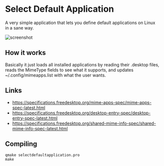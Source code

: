 Select Default Application
==========================

A very simple application that lets you define default applications on Linux in a sane way.

![screenshot](/screenshot.png)


How it works
------------

Basically it just loads all installed applications by reading their .desktop
files, reads the MimeType fields to see what it supports, and updates
~/.config/mimeapps.list with what the user wants.


Links
-----

 * https://specifications.freedesktop.org/mime-apps-spec/mime-apps-spec-latest.html
 * https://specifications.freedesktop.org/desktop-entry-spec/desktop-entry-spec-latest.html
 * https://specifications.freedesktop.org/shared-mime-info-spec/shared-mime-info-spec-latest.html


Compiling
---------

    qmake selectdefaultapplication.pro
    make
